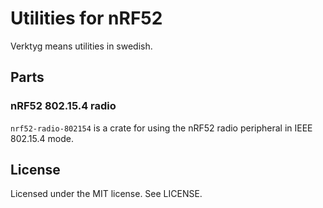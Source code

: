 # Utilities for nRF52

Verktyg means utilities in swedish.

## Parts

### nRF52 802.15.4 radio

`nrf52-radio-802154` is a crate for using the nRF52 radio peripheral in
IEEE 802.15.4 mode.

## License

Licensed under the MIT license. See LICENSE.
